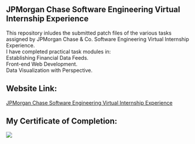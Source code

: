 ## JPMorgan Chase Software Engineering Virtual Internship Experience
This repository inludes the submitted patch files of the various tasks assigned by JPMorgan Chase &amp; Co. Software Engineering Virtual Internship Experience.<br>
I have completed practical task modules in:<br>
Establishing Financial Data Feeds.<br>
Front-end Web Development.<br>
Data Visualization with Perspective.<br>
## Website Link:
[JPMorgan Chase Software Engineering Virtual Internship Experience](https://www.insidesherpa.com/virtual-internships/R5iK7HMxJGBgaSbvk)
## My Certificate of Completion:
![](https://github.com/Haiweizhen/JPMorgan_Chase_Software_Engineering_Virtual_Internship_Experience/blob/master/completion_certificate_imag.jpg)
